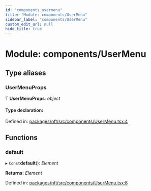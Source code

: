 ```yaml
---
id: "components_usermenu"
title: "Module: components/UserMenu"
sidebar_label: "components/UserMenu"
custom_edit_url: null
hide_title: true
---
```


# Module: components/UserMenu

## Type aliases

### UserMenuProps

Ƭ **UserMenuProps**: *object*

#### Type declaration:

Defined in: [packages/nft/src/components/UserMenu.tsx:4](https://github.com/xr3ngine/xr3ngine/blob/716a06460/packages/nft/src/components/UserMenu.tsx#L4)

## Functions

### default

▸ `Const`**default**(): *Element*

**Returns:** *Element*

Defined in: [packages/nft/src/components/UserMenu.tsx:8](https://github.com/xr3ngine/xr3ngine/blob/716a06460/packages/nft/src/components/UserMenu.tsx#L8)
